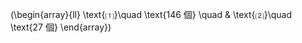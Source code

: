 \(\begin{array}{ll}
  \text{⑴}\quad \text{$146$ 個} \quad & 
  \text{⑵}\quad \text{$27$ 個}
\end{array}\)
